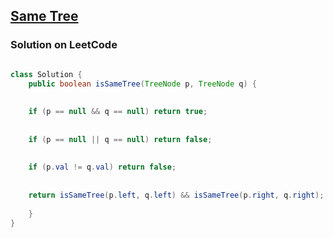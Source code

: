 ## [Same Tree](https://leetcode.com/problems/same-tree/)

### Solution on LeetCode

```java

class Solution {
    public boolean isSameTree(TreeNode p, TreeNode q) {
    
    
    if (p == null && q == null) return true;
    
    
    if (p == null || q == null) return false;
    
    
    if (p.val != q.val) return false;
    
    
    return isSameTree(p.left, q.left) && isSameTree(p.right, q.right);
  
    }
}

```
